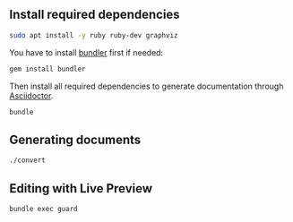 ## Install required dependencies

```bash
sudo apt install -y ruby ruby-dev graphviz
```

You have to install [bundler](https://bundler.io) first if needed:

```bash
gem install bundler
```

Then install all required dependencies to generate documentation through [Asciidoctor](https://asciidoctor.org).

```bash
bundle
```

## Generating documents

```bash
./convert
```

## Editing with Live Preview

```bash
bundle exec guard
```
